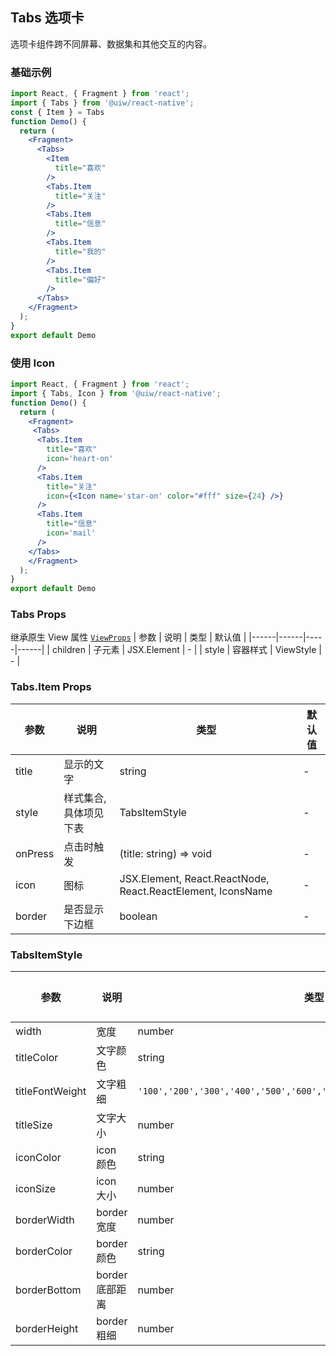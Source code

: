 Tabs 选项卡
---

选项卡组件跨不同屏幕、数据集和其他交互的内容。

<!-- ![](https://user-images.githubusercontent.com/57083007/146733908-4c795dc4-06cf-45cb-974e-cbbccff9732d.gif) -->
<!--rehype:style=zoom: 33%;float: right; margin-left: 15px;-->

### 基础示例

```jsx  mdx:preview
import React, { Fragment } from 'react';
import { Tabs } from '@uiw/react-native';
const { Item } = Tabs
function Demo() {
  return (
    <Fragment>
      <Tabs>
        <Item
          title="喜欢"
        />
        <Tabs.Item
          title="关注"
        />
        <Tabs.Item
          title="信息"
        />
        <Tabs.Item
          title="我的"
        />
        <Tabs.Item
          title="偏好"
        />
      </Tabs>
    </Fragment>
  );
}
export default Demo
```
### 使用 Icon

```jsx  mdx:preview
import React, { Fragment } from 'react';
import { Tabs, Icon } from '@uiw/react-native';
function Demo() {
  return (
    <Fragment>
     <Tabs>
      <Tabs.Item
        title="喜欢"
        icon='heart-on'
      />
      <Tabs.Item
        title="关注"
        icon={<Icon name='star-on' color="#fff" size={24} />}
      />
      <Tabs.Item
        title="信息"
        icon='mail'
      />
    </Tabs>
    </Fragment>
  );
}
export default Demo
```
### Tabs Props

继承原生 View 属性 [`ViewProps`](https://reactnative.dev/docs/view) 
| 参数 | 说明 | 类型 | 默认值 |
|------|------|-----|------|
| children | 子元素 | JSX.Element | - |
| style | 容器样式 | ViewStyle | - |

### Tabs.Item Props

| 参数 | 说明 | 类型 | 默认值 |
|------|------|-----|------|
| title | 显示的文字 | string | - |
| style | 样式集合,具体项见下表 | TabsItemStyle | - |
| onPress | 点击时触发 | (title: string) => void | - |
| icon | 图标 | JSX.Element, React.ReactNode, React.ReactElement, IconsName | - |
| border | 是否显示下边框 | boolean | - |

### TabsItemStyle
| 参数 | 说明 | 类型 | 默认值 |
|------|------|-----|------|
| width | 宽度 | number | - |
| titleColor | 文字颜色 | string | - |
| titleFontWeight | 文字粗细 |`'100','200','300','400','500','600','700','800','900','bold','normal' `| - |
| titleSize | 文字大小 | number | - |
| iconColor | icon 颜色 | string | - |
| iconSize | icon 大小 | number | - |
| borderWidth | border 宽度 | number | - |
| borderColor | border 颜色 | string | - |
| borderBottom | border 底部距离 | number | - |
| borderHeight | border 粗细 | number | - |


